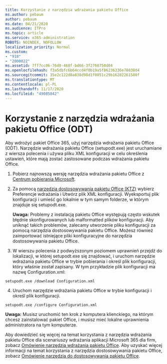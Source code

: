 ```yaml
---
title: Korzystanie z narzędzia wdrażania pakietu Office
ms.author: pebaum
author: pebaum
ms.date: 04/21/2020
ms.audience: ITPro
ms.topic: article
ms.service: o365-administration
ROBOTS: NOINDEX, NOFOLLOW
localization_priority: Normal
ms.custom:
- "918"
- "2000022"
ms.assetid: 7ff7cc06-76d0-468f-bd66-3f2760750d04
ms.openlocfilehash: f3a5dbfc6b64ccd4f0b19a5f86236336e78838d4
ms.sourcegitcommit: 35e2c122d8a838d98d1f0851c29b16282261580f
ms.translationtype: MT
ms.contentlocale: pl-PL
ms.lasthandoff: 11/17/2020
ms.locfileid: "49085842"
---
```

# <a name="using-the-office-deployment-tool-odt"></a>Korzystanie z narzędzia wdrażania pakietu Office (ODT)

Aby wdrożyć pakiet Office 365, użyj narzędzia wdrażania pakietu Office (ODT). Narzędzie wdrażania pakietu Office (setupodt.exe) jest uruchamiane z wiersza polecenia i używa pliku XML konfiguracji w celu określenia ustawień, które mają zostać zastosowane podczas wdrażania pakietu Office.
  
1. Pobierz najnowszą wersję narzędzia wdrażania pakietu Office z [Centrum pobierania Microsoft](https://go.microsoft.com/fwlink/p/?LinkID=626065).

2. Za pomocą [narzędzia dostosowywania pakietu Office (KTZ)](https://config.office.com) wybierz Preferencje wdrażania i Utwórz plik XML konfiguracji. Wyeksportuj plik konfiguracji i umieść go lokalnie w tym samym folderze, w którym znajduje się setupodt.exe.

    **Uwaga:** Problemy z instalacją pakietu Office występują często wskutek błędnie skonfigurowanych lub malformatted plików konfiguracji. Aby uniknąć takich problemów, zalecamy utworzenie pliku konfiguracji za pomocą narzędzia dostosowywania pakietu Office. Możesz również zaimportować istniejące pliki konfiguracyjne do narzędzia dostosowywania pakietu Office.

3. W wierszu polecenia z podwyższonym poziomem uprawnień przejdź do lokalizacji, w której setupodt.exe się znajdować, i uruchom narzędzie wdrażania pakietu Office w trybie pobierania i określ plik konfiguracji, który właśnie został zapisany. W tym przykładzie plik konfiguracji ma nazwę Configuration.xml:

```setupodt.exe /download Configuration.xml```

4. Uruchom narzędzie wdrażania pakietu Office w trybie konfiguracji i określ plik konfiguracji.

```setupodt.exe /configure Configuration.xml```

**Uwaga:** Musisz uruchomić ten krok z komputera klienckiego, na którym chcesz zainstalować pakiet Office, i musisz mieć lokalne uprawnienia administratora na tym komputerze.

Aby dowiedzieć się więcej na temat korzystania z narzędzia wdrażania pakietu Office dla scenariuszy wdrażania aplikacji Microsoft 365 dla firm, zobacz [Omówienie narzędzia wdrażania pakietu Office](https://docs.microsoft.com/deployoffice/overview-office-deployment-tool). Aby uzyskać więcej informacji na temat korzystania z narzędzia dostosowywania pakietu Office, zobacz [Omówienie narzędzia do dostosowywania pakietu Office](https://docs.microsoft.com/DeployOffice/overview-of-the-office-customization-tool-for-click-to-run).
